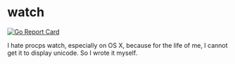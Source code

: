 # watch

[![Go Report Card](https://goreportcard.com/badge/github.com/zeebo/watch)](https://goreportcard.com/report/github.com/zeebo/watch)

I hate procps watch, especially on OS X, because for the life of me, I cannot get it to display unicode. So I wrote it myself.
